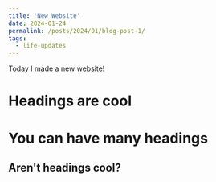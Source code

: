 ```yaml
---
title: 'New Website'
date: 2024-01-24
permalink: /posts/2024/01/blog-post-1/
tags:
  - life-updates
---
```


Today I made a new website!

Headings are cool
======

You can have many headings
======

Aren't headings cool?
------